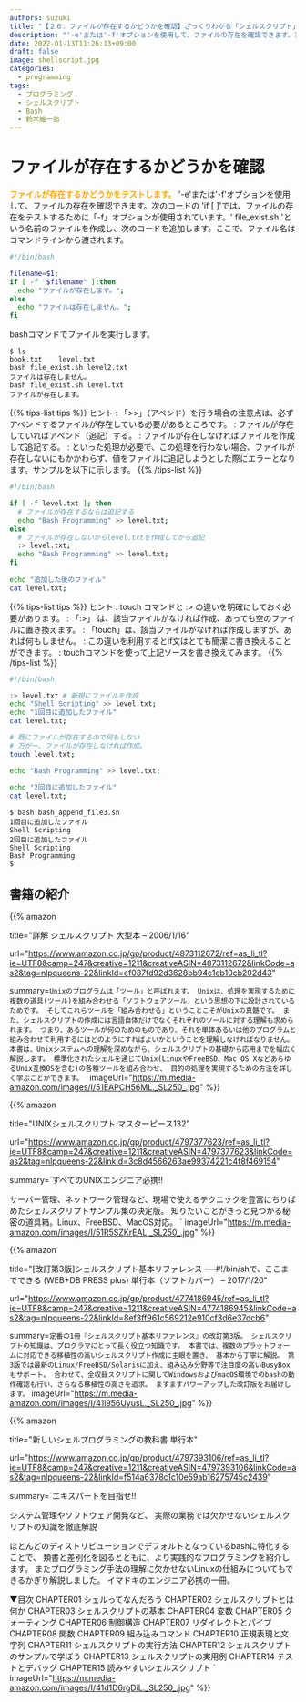 ```yaml
---
authors: suzuki
title: "【２６．ファイルが存在するかどうかを確認】ざっくりわかる「シェルスクリプト」"
description: "'-e'または'-f'オプションを使用して、ファイルの存在を確認できます。次のコードの 'if [ ]'では、ファイルの存在をテストするために「-f」オプションが使用されています。' file_exist.sh 'という名前のファイルを作成し、次のコードを追加します。ここで、ファイル名はコマンドラインから渡されます。"
date: 2022-01-13T11:26:13+09:00
draft: false
image: shellscript.jpg
categories:
  - programming
tags:
  - プログラミング
  - シェルスクリプト
  - Bash
  - 鈴木維一郎
---
```



# ファイルが存在するかどうかを確認
<font color=orange><b>ファイルが存在するかどうかをテストします。</b></font>
'-e'または'-f'オプションを使用して、ファイルの存在を確認できます。次のコードの 'if [ ]'では、ファイルの存在をテストするために「-f」オプションが使用されています。' file_exist.sh 'という名前のファイルを作成し、次のコードを追加します。ここで、ファイル名はコマンドラインから渡されます。

``` bash:file_exist.sh
#!/bin/bash

filename=$1;
if [ -f "$filename" ];then
  echo "ファイルが存在します。";
else
  echo "ファイルは存在しません。";
fi
```

bashコマンドでファイルを実行します。

```
$ ls
book.txt    level.txt
bash file_exist.sh level2.txt
ファイルは存在しません。
bash file_exist.sh level.txt
ファイルが存在します。
```

{{% tips-list tips %}}
ヒント
: 「>>」（アペンド）を行う場合の注意点は、必ずアペンドするファイルが存在している必要があるところです。
: ファイルが存在していればアペンド（追記）する。
: ファイルが存在しなければファイルを作成して追記する。
: といった処理が必要で、この処理を行わない場合、ファイルが存在しないにもかかわらず、値をファイルに追記しようとした際にエラーとなります。サンプルを以下に示します。
{{% /tips-list %}}


``` bash_append_file2.sh
#!/bin/bash

if [ -f level.txt ]; then
  # ファイルが存在するならば追記する
  echo "Bash Programming" >> level.txt;
else
  # ファイルが存在しないからlevel.txtを作成してから追記
  :> level.txt;
  echo "Bash Programming" >> level.txt;
fi
  
echo "追加した後のファイル"
cat level.txt;
```

{{% tips-list tips %}}
ヒント
: touch コマンドと :> の違いを明確にしておく必要があります。
: 「:>」 は、該当ファイルがなければ作成、あっても空のファイルに置き換えます。
: 「touch」は、該当ファイルがなければ作成しますが、あれば何もしません。 
: この違いを利用するとif文はとても簡潔に書き換えることができます。
: touchコマンドを使って上記ソースを書き換えてみます。
{{% /tips-list %}}


```bash:bash_append_file3.sh
#!/bin/bash

:> level.txt # 新規にファイルを作成
echo "Shell Scripting" >> level.txt;
echo "1回目に追加したファイル"
cat level.txt;

# 既にファイルが存在するので何もしない
# 万が一、ファイルが存在しなければ作成。
touch level.txt; 

echo "Bash Programming" >> level.txt;
  
echo "2回目に追加したファイル"
cat level.txt;
```

```
$ bash bash_append_file3.sh
1回目に追加したファイル
Shell Scripting
2回目に追加したファイル
Shell Scripting
Bash Programming
$
```






## 書籍の紹介

{{% amazon

title="詳解 シェルスクリプト 大型本 – 2006/1/16"

url="https://www.amazon.co.jp/gp/product/4873112672/ref=as_li_tl?ie=UTF8&camp=247&creative=1211&creativeASIN=4873112672&linkCode=as2&tag=nlpqueens-22&linkId=ef087fd92d3628bb94e1eb10cb202d43"

summary=`Unixのプログラムは「ツール」と呼ばれます。
Unixは、処理を実現するために複数の道具(ツール)を組み合わせる「ソフトウェアツール」という思想の下に設計されているためです。
そしてこれらツールを「組み合わせる」ということこそがUnixの真髄です。
また、シェルスクリプトの作成には言語自体だけでなくそれぞれのツールに対する理解も求められます。
つまり、あるツールが何のためのものであり、それを単体あるいは他のプログラムと組み合わせて利用するにはどのようにすればよいかということを理解しなければなりません。
本書は、Unixシステムへの理解を深めながら、シェルスクリプトの基礎から応用までを幅広く解説します。
標準化されたシェルを通じてUnix(LinuxやFreeBSD、Mac OS XなどあらゆるUnix互換OSを含む)の各種ツールを組み合わせ、
目的の処理を実現するための方法を詳しく学ぶことができます。
`
imageUrl="https://m.media-amazon.com/images/I/51EAPCH56ML._SL250_.jpg"
%}}

{{% amazon

title="UNIXシェルスクリプト マスターピース132"

url="https://www.amazon.co.jp/gp/product/4797377623/ref=as_li_tl?ie=UTF8&camp=247&creative=1211&creativeASIN=4797377623&linkCode=as2&tag=nlpqueens-22&linkId=3c8d4566263ae99374221c4f8f469154"

summary=`すべてのUNIXエンジニア必携!!

サーバー管理、ネットワーク管理など、現場で使えるテクニックを豊富にちりばめたシェルスクリプトサンプル集の決定版。
知りたいことがきっと見つかる秘密の道具箱。Linux、FreeBSD、MacOS対応。
`
imageUrl="https://m.media-amazon.com/images/I/51R5SZKrEAL._SL250_.jpg"
%}}


{{% amazon

title="[改訂第3版]シェルスクリプト基本リファレンス ──#!/bin/shで、ここまでできる (WEB+DB PRESS plus) 単行本（ソフトカバー） – 2017/1/20"

url="https://www.amazon.co.jp/gp/product/4774186945/ref=as_li_tl?ie=UTF8&camp=247&creative=1211&creativeASIN=4774186945&linkCode=as2&tag=nlpqueens-22&linkId=8ef3ff961c569212e910cf3d6e37dcb6"

summary=`定番の1冊『シェルスクリプト基本リファレンス』の改訂第3版。
シェルスクリプトの知識は、プログラマにとって長く役立つ知識です。
本書では、複数のプラットフォームに対応できる移植性の高いシェルスクリプト作成に主眼を置き、
基本から丁寧に解説。
第3版では最新のLinux/FreeBSD/Solarisに加え、組み込み分野等で注目度の高いBusyBoxもサポート。
合わせて、全収録スクリプトに関してWindowsおよびmacOS環境でのbashの動作確認も行い、さらなる移植性の高さを追求。
ますますパワーアップした改訂版をお届けします。`
imageUrl="https://m.media-amazon.com/images/I/41i956UyusL._SL250_.jpg"
%}}

{{% amazon

title="新しいシェルプログラミングの教科書 単行本"

url="https://www.amazon.co.jp/gp/product/4797393106/ref=as_li_tl?ie=UTF8&camp=247&creative=1211&creativeASIN=4797393106&linkCode=as2&tag=nlpqueens-22&linkId=f514a6378c1c10e59ab16275745c2439"

summary=`エキスパートを目指せ!!

システム管理やソフトウェア開発など、
実際の業務では欠かせないシェルスクリプトの知識を徹底解説

ほとんどのディストリビューションでデフォルトとなっているbashに特化することで、
類書と差別化を図るとともに、より実践的なプログラミングを紹介します。
またプログラミング手法の理解に欠かせないLinuxの仕組みについてもできるかぎり解説しました。
イマドキのエンジニア必携の一冊。

▼目次
CHAPTER01 シェルってなんだろう
CHAPTER02 シェルスクリプトとは何か
CHAPTER03 シェルスクリプトの基本
CHAPTER04 変数
CHAPTER05 クォーティング
CHAPTER06 制御構造
CHAPTER07 リダイレクトとパイプ
CHAPTER08 関数
CHAPTER09 組み込みコマンド
CHAPTER10 正規表現と文字列
CHAPTER11 シェルスクリプトの実行方法
CHAPTER12 シェルスクリプトのサンプルで学ぼう
CHAPTER13 シェルスクリプトの実用例
CHAPTER14 テストとデバッグ
CHAPTER15 読みやすいシェルスクリプト
`
imageUrl="https://m.media-amazon.com/images/I/41d1D6rgDiL._SL250_.jpg"
%}}


